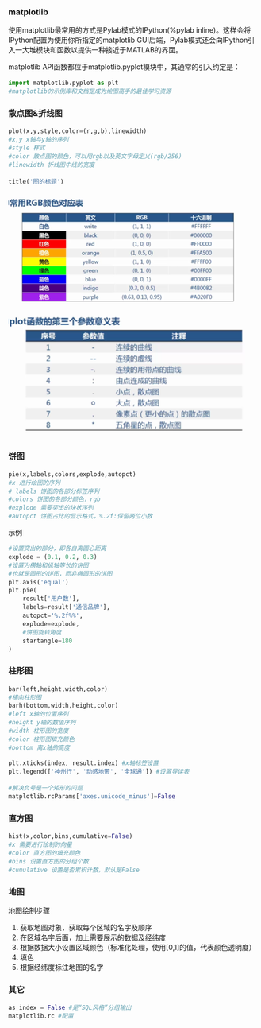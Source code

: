 ### matplotlib
使用matplotlib最常用的方式是Pylab模式的IPython(%pylab inline)。这样会将IPython配置为使用你所指定的matplotlib GUI后端，Pylab模式还会向IPython引入一大堆模块和函数以提供一种接近于MATLAB的界面。

matplotlib API函数都位于matplotlib.pyplot模块中，其通常的引入约定是：
```python
import matplotlib.pyplot as plt
#matplotlib的示例库和文档是成为绘图高手的最佳学习资源
```
### 散点图&折线图
```py
plot(x,y,style,color=(r,g,b),linewidth)
#x,y x轴与y轴的序列
#style 样式
#color 散点图的颜色，可以用rgb以及英文字母定义(rgb/256)
#linewidth 折线图中线的宽度

title('图的标题')
```

![rgb](assets/markdown-img-paste-20170724191730793.png)

![图](assets/markdown-img-paste-20170724202044187.png)

### 饼图
```python
pie(x,labels,colors,explode,autopct)
#x 进行绘图的序列
# labels 饼图的各部分标签序列
#colors 饼图的各部分颜色，rgb
#explode 需要突出的块状序列
#autopct 饼图占比的显示格式，%.2f:保留两位小数
```
示例
```python
#设置突出的部分，即各自离圆心距离
explode = (0.1, 0.2, 0.3)
#设置为横轴和纵轴等长的饼图
#也就是圆形的饼图，而非椭圆形的饼图
plt.axis('equal')
plt.pie(
    result['用户数'],
    labels=result['通信品牌'],
    autopct='%.2f%%',
    explode=explode,
    #饼图旋转角度
    startangle=180
)
```
### 柱形图
```python
bar(left,height,width,color)
#横向柱形图
barh(bottom,width,height,color)
#left x轴的位置序列
#height y轴的数值序列
#width 柱形图的宽度
#color 柱形图填充颜色
#bottom 离x轴的高度
```
```python
plt.xticks(index, result.index) #x轴标签设置
plt.legend(['神州行', '动感地带', '全球通']) #设置导读表

#解决负号是一个矩形的问题
matplotlib.rcParams['axes.unicode_minus']=False  
```

### 直方图
```python
hist(x,color,bins,cumulative=False)
#x 需要进行绘制的向量
#color 直方图的填充颜色
#bins 设置直方图的分组个数
#cumulative 设置是否累积计数，默认是False
```

### 地图
地图绘制步骤
1. 获取地图对象，获取每个区域的名字及顺序
2. 在区域名字后面，加上需要展示的数据及经纬度
3. 根据数据大小设置区域颜色（标准化处理，使用[0,1]的值，代表颜色透明度）
4. 填色
5. 根据经纬度标注地图的名字

### 其它
```python
as_index = False #是“SQL风格”分组输出
matplotlib.rc #配置
```
